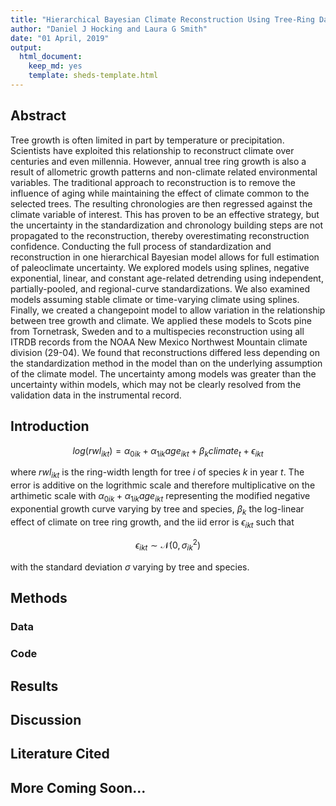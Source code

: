 ```yaml
---
title: "Hierarchical Bayesian Climate Reconstruction Using Tree-Ring Data"
author: "Daniel J Hocking and Laura G Smith"
date: "01 April, 2019"
output: 
  html_document: 
    keep_md: yes
    template: sheds-template.html
---
```


## Abstract

Tree growth is often limited in part by temperature or precipitation. Scientists have exploited this relationship to reconstruct climate over centuries and even millennia. However, annual tree ring growth is also a result of allometric growth patterns and non-climate related environmental variables. The traditional approach to reconstruction is to remove the influence of aging while maintaining the effect of climate common to the selected trees. The resulting chronologies are then regressed against the climate variable of interest. This has proven to be an effective strategy, but the uncertainty in the standardization and chronology building steps are not propagated to the reconstruction, thereby overestimating reconstruction confidence. Conducting the full process of standardization and reconstruction in one hierarchical Bayesian model allows for full estimation of paleoclimate uncertainty. We explored models using splines, negative exponential, linear, and constant age-related detrending using independent, partially-pooled, and regional-curve standardizations. We also examined models assuming stable climate or time-varying climate using splines. Finally, we created a changepoint model to allow variation in the relationship between tree growth and climate. We applied these models to Scots pine from Tornetrask, Sweden and to a multispecies reconstruction using all ITRDB records from the NOAA New Mexico Northwest Mountain climate division (29-04). We found that reconstructions differed less depending on the standardization method in the model than on the underlying assumption of the climate model. The uncertainty among models was greater than the uncertainty within models, which may not be clearly resolved from the validation data in the instrumental record.

## Introduction

$$
log(rwl_{ikt}) = \alpha_{0ik} + \alpha_{1ik}age_{ikt} + \beta_{k}climate_{t} + \epsilon_{ikt}
$$

where $rwl_{ikt}$ is the ring-width length for tree $i$ of species $k$ in year $t$. The error is additive on the logrithmic scale and therefore multiplicative on the arthimetic scale with $\alpha_{0ik} + \alpha_{1ik}age_{ikt}$ representing the modified negative exponential growth curve varying by tree and species, $\beta_{k}$ the log-linear effect of climate on tree ring growth, and the iid error is $\epsilon_{ikt}$ such that 

$$
\epsilon_{ikt} \sim \mathcal{N}(0, \sigma_{ik}^2)
$$

with the standard deviation $\sigma$ varying by tree and species.

## Methods

### Data

### Code

## Results

## Discussion

## Literature Cited

## More Coming Soon...
